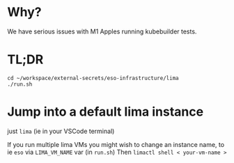 # Why?
We have serious issues with M1 Apples running kubebuilder tests.

# TL;DR
```
cd ~/workspace/external-secrets/eso-infrastructure/lima
./run.sh
```

# Jump into a default lima instance
just `lima` (ie in your VSCode terminal)

If you run multiple lima VMs you might wish to change an instance name, to ie `eso` via `LIMA_VM_NAME` var (in `run.sh`)
Then `limactl shell < your-vm-name >`
